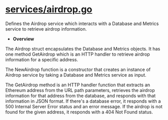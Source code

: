 # [services/airdrop.go](./airdrop.go)

Defines the Airdrop service which interacts with a Database and Metrics service to retrieve airdrop information.

- **Overview** 

The Airdrop struct encapsulates the Database and Metrics objects. It has one method GetAirdrop which is an HTTP handler to retrieve airdrop information for a specific address.

The NewAirdrop function is a constructor that creates an instance of Airdrop service by taking a Database and Metrics service as input.

The GetAirdrop method is an HTTP handler function that extracts an Ethereum address from the URL path parameters, retrieves the airdrop information for that address from the database, and responds with that information in JSON format. If there's a database error, it responds with a 500 Internal Server Error status and an error message. If the airdrop is not found for the given address, it responds with a 404 Not Found status.

